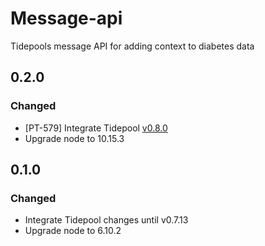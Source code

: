 # Message-api

Tidepools message API for adding context to diabetes data

## 0.2.0
### Changed
- [PT-579] Integrate Tidepool [v0.8.0](https://github.com/tidepool-org/message-api/releases/tag/v0.8.0)
- Upgrade node to 10.15.3

## 0.1.0

### Changed

- Integrate Tidepool changes until v0.7.13
- Upgrade node to 6.10.2

